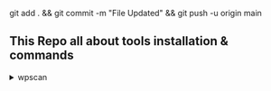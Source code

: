 git add . &&  git commit -m "File Updated" && git push -u origin main

## This Repo all about tools installation & commands

<details>
  <summary> wpscan </summary>

  <blockquote>

  <details>

  <summary> installation </summary>
  
  <blockquote>

  ```
  sudo apt install build-essential libcurl4-openssl-dev libxml2 libxml2-dev libxslt1-dev ruby-dev -y && sudo apt install ruby-full -y && sudo gem install wpscan
  ```

  </blockquote></details>

  <details><summary> Usage </summary><blockquote>

  x
  y
  z
  </blockquote></details>

  </blockquote>

</details>